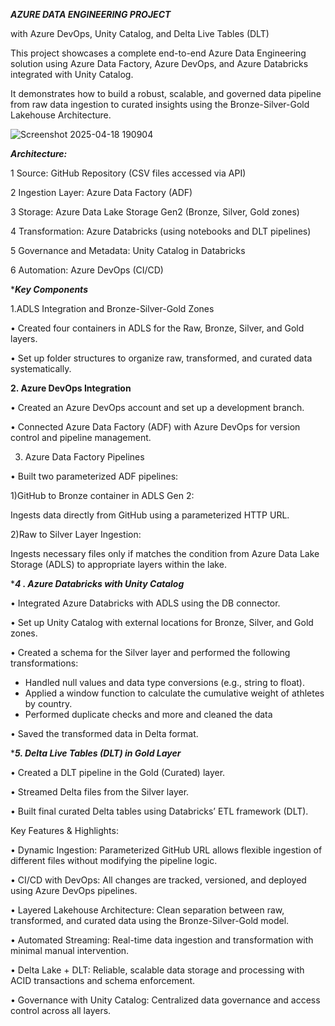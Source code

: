 ***AZURE DATA ENGINEERING PROJECT***

with Azure DevOps, Unity Catalog, and Delta Live Tables (DLT)

This project showcases a complete end-to-end Azure Data Engineering solution using Azure Data Factory, Azure DevOps, and Azure Databricks integrated with Unity Catalog. 

It demonstrates how to build a robust, scalable, and governed data pipeline from raw data ingestion to curated insights using the Bronze-Silver-Gold Lakehouse Architecture.

![Screenshot 2025-04-18 190904](https://github.com/user-attachments/assets/5fcbec3f-a29a-4731-8a06-86e241fb60dd)


***Architecture:***
	
 1	Source: GitHub Repository (CSV files accessed via API)
	
 2	Ingestion Layer: Azure Data Factory (ADF)
	
 3	Storage: Azure Data Lake Storage Gen2 (Bronze, Silver, Gold zones)
	
 4	Transformation: Azure Databricks (using notebooks and DLT pipelines)
	
 5	Governance and Metadata: Unity Catalog in Databricks
	
 6	Automation: Azure DevOps (CI/CD)

****Key Components***

1.ADLS Integration and Bronze-Silver-Gold Zones

• Created four containers in ADLS for the Raw, Bronze, Silver, and Gold layers.

• Set up folder structures to organize raw, transformed, and curated data systematically.
	
****2. Azure DevOps Integration****

• Created an Azure DevOps account and set up a development branch.

• Connected Azure Data Factory (ADF) with Azure DevOps for version control and pipeline management.
	
3. Azure Data Factory Pipelines

• Built two parameterized ADF pipelines:

  1)GitHub to Bronze container in ADLS Gen 2:

Ingests data directly from GitHub using a parameterized HTTP URL.
  
  2)Raw to Silver Layer Ingestion: 

Ingests necessary files only if matches the condition from Azure Data Lake Storage (ADLS) to appropriate layers within the lake.

****4 . Azure Databricks with Unity Catalog***
 
• Integrated Azure Databricks with ADLS using the DB connector.

• Set up Unity Catalog with external locations for Bronze, Silver, and Gold zones.

• Created a schema for the Silver layer and performed the following transformations:

  - Handled null values and data type conversions (e.g., string to float). 
  - Applied a window function to calculate the cumulative weight of athletes by country. 
  - Performed duplicate checks and more and cleaned the data

• Saved the transformed data in Delta format.

****5. Delta Live Tables (DLT) in Gold Layer*** 
 
• Created a DLT pipeline in the Gold (Curated) layer.

• Streamed Delta files from the Silver layer.

• Built final curated Delta tables using Databricks’ ETL framework (DLT).

Key Features & Highlights:

• Dynamic Ingestion: Parameterized GitHub URL allows flexible ingestion of different files without modifying the pipeline logic.

• CI/CD with DevOps: All changes are tracked, versioned, and deployed using Azure DevOps pipelines.

• Layered Lakehouse Architecture: Clean separation between raw, transformed, and curated data using the Bronze-Silver-Gold model.

• Automated Streaming: Real-time data ingestion and transformation with minimal manual intervention.

• Delta Lake + DLT: Reliable, scalable data storage and processing with ACID transactions and schema enforcement.

• Governance with Unity Catalog: Centralized data governance and access control across all layers.

